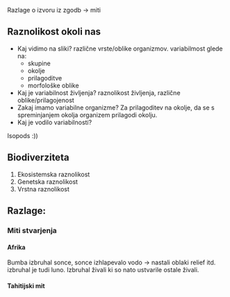 Razlage o izvoru iz zgodb -> miti

## Raznolikost okoli nas
- Kaj vidimo na sliki?
	različne vrste/oblike organizmov.
	variabilmost glede na:
	- skupine
	- okolje
	- prilagoditve
	- morfološke oblike
- Kaj je variabilnost življenja?
	raznolikost življenja, različne oblike/prilagojenost 
- Zakaj imamo variabilne organizme?
Za prilagoditev na okolje, da se s spreminjanjem okolja organizem prilagodi okolju.
- Kaj je vodilo variabilnosti?

Isopods :))

## Biodiverziteta
1. Ekosistemska raznolikost
2. Genetska raznolikost
3. Vrstna raznolikost

## Razlage:

### Miti stvarjenja
#### Afrika
Bumba izbruhal sonce, sonce izhlapevalo vodo → nastali oblaki relief itd.
izbruhal je tudi luno.
Izbruhal živali ki so nato ustvarile ostale živali.
#### Tahitijski mit

